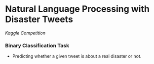 # Natural Language Processing with Disaster Tweets
*Kaggle Competition*

### Binary Classification Task 
- Predicting whether a given tweet is about a real disaster or not. 
